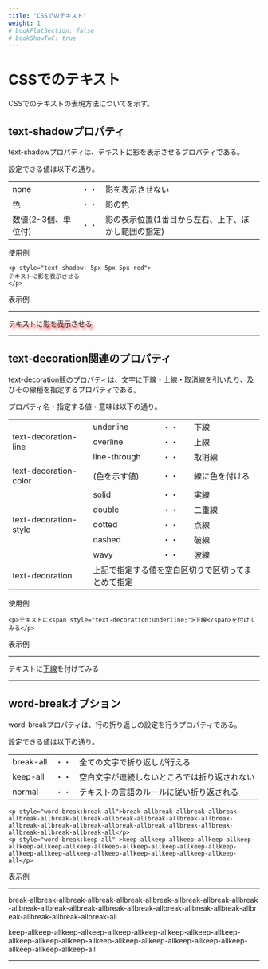 ```yaml
---
title: "CSSでのテキスト"
weight: 1
# bookFlatSection: false
# bookShowToC: true
---
```


# CSSでのテキスト

CSSでのテキストの表現方法についてを示す。

## text-shadowプロパティ

text-shadowプロパティは、テキストに影を表示させるプロパティである。

設定できる値は以下の通り。

<table style="border:none;">
    <tr>
        <td style="border:none;">none</td>
        <td style="border:none;">・・</td>
        <td style="border:none;">影を表示させない</td>
    </tr>
    <tr>
        <td style="border:none;">色</td>
        <td style="border:none;">・・</td>
        <td style="border:none;">影の色</td>
    </tr>
    <tr>
        <td style="border:none;">数値(2~3個、単位付)</td>
        <td style="border:none;">・・</td>
        <td style="border:none;">影の表示位置(1番目から左右、上下、ぼかし範囲の指定)</td>
    </tr>
</table>

使用例

```
<p style="text-shadow: 5px 5px 5px red">
テキストに影を表示させる
</p>
```

表示例

<hr>
<p style="text-shadow: 5px 5px 5px red">
テキストに影を表示させる
</p>
<hr>


## text-decoration関連のプロパティ

text-decoration競のプロパティは、文字に下線・上線・取消線を引いたり、及びその線種を指定するプロパティである。

プロパティ名・指定する値・意味は以下の通り。


<table style="border:none;">
    <tr>
        <td style="border:none;" rowspan="3">text-decoration-line</td>
        <td style="border:none;">underline</td>
        <td style="border:none;">・・</td>
        <td style="border:none;">下線</td>
    </tr>
    <tr>
        <td style="border:none;">overline</td>
        <td style="border:none;">・・</td>
        <td style="border:none;">上線</td>
    </tr>
    <tr>
        <td style="border:none;">line-through</td>
        <td style="border:none;">・・</td>
        <td style="border:none;">取消線</td>
    </tr>
    <tr>
        <td style="border:none;">text-decoration-color</td>
        <td style="border:none;">(色を示す値)</td>
        <td style="border:none;">・・</td>
        <td style="border:none;">線に色を付ける</td>
    </tr>
    <tr>
        <td style="border:none;" rowspan="5">text-decoration-style</td>
        <td style="border:none;">solid</td>
        <td style="border:none;">・・</td>
        <td style="border:none;">実線</td>
    </tr>
    <tr>
        <td style="border:none;">double</td>
        <td style="border:none;">・・</td>
        <td style="border:none;">二重線</td>
    </tr>
    <tr>
        <td style="border:none;">dotted</td>
        <td style="border:none;">・・</td>
        <td style="border:none;">点線</td>
    </tr>
    <tr>
        <td style="border:none;">dashed</td>
        <td style="border:none;">・・</td>
        <td style="border:none;">破線</td>
    </tr>
    <tr>
        <td style="border:none;">wavy</td>
        <td style="border:none;">・・</td>
        <td style="border:none;">波線</td>
    </tr>
    <tr>
        <td style="border:none;">text-decoration</td>
        <td style="border:none;" colspan="3">上記で指定する値を空白区切りで区切ってまとめて指定</td>
    </tr>
</table>


使用例

```
<p>テキストに<span style="text-decoration:underline;">下線</span>を付けてみる</p>
```

表示例

<hr>
<p>テキストに<span style="text-decoration:underline;">下線</span>を付けてみる</p>
<hr>


## word-breakオプション

word-breakプロパティは、行の折り返しの設定を行うプロパティである。

設定できる値は以下の通り。

<table style="border:none;">
    <tr>
        <td style="border:none;">break-all</td>
        <td style="border:none;">・・</td>
        <td style="border:none;">全ての文字で折り返しが行える</td>
    </tr>
    <tr>
        <td style="border:none;">keep-all</td>
        <td style="border:none;">・・</td>
        <td style="border:none;">空白文字が連続しないところでは折り返されない</td>
    </tr>
    <tr>
        <td style="border:none;">normal</td>
        <td style="border:none;">・・</td>
        <td style="border:none;">テキストの言語のルールに従い折り返される</td>
    </tr>
</table>

```
<p style="word-break:break-all">break-allbreak-allbreak-allbreak-allbreak-allbreak-allbreak-allbreak-allbreak-allbreak-allbreak-allbreak-allbreak-allbreak-allbreak-allbreak-allbreak-allbreak-allbreak-allbreak-allbreak-all</p>
<p style="word-break:keep-all" >keep-allkeep-allkeep-allkeep-allkeep-allkeep-allkeep-allkeep-allkeep-allkeep-allkeep-allkeep-allkeep-allkeep-allkeep-allkeep-allkeep-allkeep-allkeep-allkeep-allkeep-all</p>
```

表示例

<hr>
<p style="word-break:break-all">break-allbreak-allbreak-allbreak-allbreak-allbreak-allbreak-allbreak-allbreak-allbreak-allbreak-allbreak-allbreak-allbreak-allbreak-allbreak-allbreak-allbreak-allbreak-allbreak-allbreak-all</p>
<p style="word-break:keep-all" >keep-allkeep-allkeep-allkeep-allkeep-allkeep-allkeep-allkeep-allkeep-allkeep-allkeep-allkeep-allkeep-allkeep-allkeep-allkeep-allkeep-allkeep-allkeep-allkeep-allkeep-all</p>
<hr>